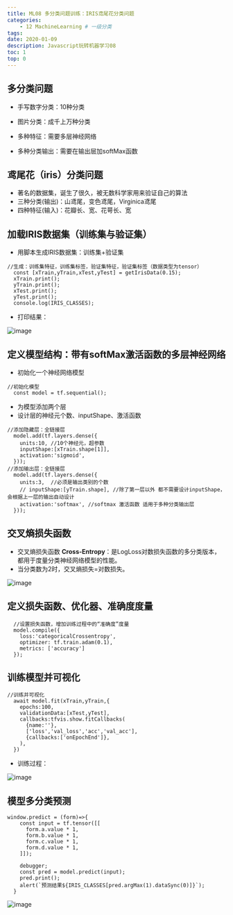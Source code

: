 ```yaml
---
title: ML08 多分类问题训练：IRIS鸢尾花分类问题
categories:
    - 12 MachineLearning # 一级分类
tags:
date: 2020-01-09
description: Javascript玩转机器学习08
toc: 1
top: 0
---
```


## 多分类问题
- 手写数字分类：10种分类
- 图片分类：成千上万种分类


- 多种特征：需要多层神经网络
- 多种分类输出：需要在输出层加softMax函数

## 鸢尾花（iris）分类问题
- 著名的数据集，诞生了很久，被无数科学家用来验证自己的算法
- 三种分类(输出)：山鸢尾，变色鸢尾，Virginica鸢尾
- 四种特征(输入)：花瓣长、宽、花萼长、宽

## 加载IRIS数据集（训练集与验证集）
- 用脚本生成IRIS数据集：训练集+验证集

```
//生成：训练集特征，训练集标签，验证集特征，验证集标签（数据类型为tensor）
  const [xTrain,yTrain,xTest,yTest] = getIrisData(0.15);
  xTrain.print();
  yTrain.print();
  xTest.print();
  yTest.print();
  console.log(IRIS_CLASSES);
```

- 打印结果：

![image](/images/ai/42.png)


## 定义模型结构：带有softMax激活函数的多层神经网络
- 初始化一个神经网络模型

```
//初始化模型
  const model = tf.sequential();
```

- 为模型添加两个层
- 设计层的神经元个数、inputShape、激活函数

```
//添加隐藏层：全链接层
  model.add(tf.layers.dense({
    units:10, //10个神经元，超参数
    inputShape:[xTrain.shape[1]],
    activation:'sigmoid',
  }));
//添加输出层：全链接层
  model.add(tf.layers.dense({
    units:3,  //必须是输出类别的个数
    // inputShape:[yTrain.shape], //除了第一层以外 都不需要设计inputShape，会根据上一层的输出自动设计
    activation:'softmax', //softmax 激活函数 适用于多种分类输出层
  }));
```


## 交叉熵损失函数
- 交叉熵损失函数 **Cross-Entropy**：是LogLoss对数损失函数的多分类版本，都用于度量分类神经网络模型的性能。
- 当分类数为2时，交叉熵损失=对数损失。

![image](/images/ai/43.png)


## 定义损失函数、优化器、准确度度量

```
  //设置损失函数，增加训练过程中的“准确度”度量
  model.compile({
    loss:'categoricalCrossentropy',
    optimizer: tf.train.adam(0.1),
    metrics: ['accuracy']
  });
```

## 训练模型并可视化

```
//训练并可视化
  await model.fit(xTrain,yTrain,{
    epochs:100,
    validationData:[xTest,yTest],
    callbacks:tfvis.show.fitCallbacks(
      {name:''},
      ['loss','val_loss','acc','val_acc'],
      {callbacks:['onEpochEnd']},
    ),
  })
```

- 训练过程：

![image](/images/ai/44.png)


## 模型多分类预测

```
window.predict = (form)=>{
    const input = tf.tensor([[
      form.a.value * 1,
      form.b.value * 1,
      form.c.value * 1,
      form.d.value * 1,
    ]]);
    
    debugger;
    const pred = model.predict(input);
    pred.print();
    alert(`预测结果${IRIS_CLASSES[pred.argMax(1).dataSync(0)]}`);
  }
```

![image](/images/ai/45.png)


